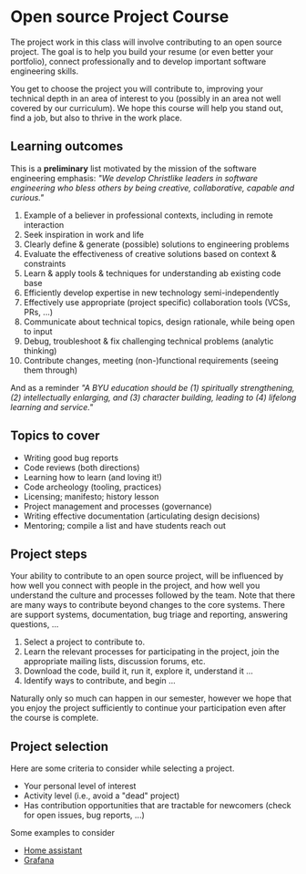 # Open source Project Course

The project work in this class will involve contributing to an open source project. The goal is to help you build your resume (or even better your portfolio), connect professionally and to develop important software engineering skills. 

You get to choose the project you will contribute to, improving your technical depth in an area of interest to you (possibly in an area not well covered by our curriculum). We hope this course will help you stand out, find a job, but also to thrive in the work place.

## Learning outcomes

This is a **preliminary** list motivated by the mission of the software engineering emphasis: *"We develop Christlike leaders in software engineering who bless others by being creative, collaborative, capable and curious."*

1. Example of a believer in professional contexts, including in remote interaction
2. Seek inspiration in work and life
3. Clearly define & generate (possible) solutions to engineering problems
4. Evaluate the effectiveness of creative solutions based on context & constraints
5. Learn & apply tools & techniques for understanding ab existing code base
6. Efficiently develop expertise in new technology semi-independently
7. Effectively use appropriate (project specific) collaboration tools (VCSs, PRs, ...)
8. Communicate about technical topics, design rationale, while being open to input
9. Debug, troubleshoot & fix challenging technical problems (analytic thinking)
10. Contribute changes, meeting (non-)functional requirements (seeing them through)

And as a reminder *"A BYU education should be (1) spiritually strengthening, (2) intellectually enlarging, and (3) character building, leading to (4) lifelong learning and service."*

## Topics to cover

* Writing good bug reports
* Code reviews (both directions)
* Learning how to learn (and loving it!)
* Code archeology (tooling, practices)
* Licensing; manifesto; history lesson
* Project management and processes (governance)
* Writing effective documentation (articulating design decisions)
* Mentoring; compile a list and have students reach out

## Project steps

Your ability to contribute to an open source project, will be influenced by how well you connect with people in the project, and how well you understand the culture and processes followed by the team. Note that there are many ways to contribute beyond changes to the core systems. There are support systems, documentation, bug triage and reporting, answering questions, ...

1. Select a project to contribute to. 
2. Learn the relevant processes for participating in the project, join the appropriate mailing lists, discussion forums, etc. 
3. Download the code, build it, run it, explore it, understand it ...
4. Identify ways to contribute, and begin ...

Naturally only so much can happen in our semester, however we hope that you enjoy the project sufficiently to continue your participation even after the course is complete.

## Project selection

Here are some criteria to consider while selecting a project.

* Your personal level of interest
* Activity level (i.e., avoid a "dead" project)
* Has contribution opportunities that are tractable for newcomers (check for open issues, bug reports, ...)

Some examples to consider

* [Home assistant](https://www.home-assistant.io/integrations/)
* [Grafana](https://grafana.com/docs/grafana/latest/developers/contribute/)